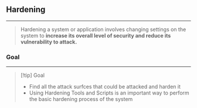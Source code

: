 ## Hardening
---
>Hardening a system or application involves changing settings on the system to **increase its overall level of security and reduce its vulnerability to attack.**

### Goal 
---
>[!tip] Goal 
>- Find all the attack surfces that could be attacked and harden it 
>- Using Hardening Tools and Scripts is an important way to perform the basic hardening process of the system  

